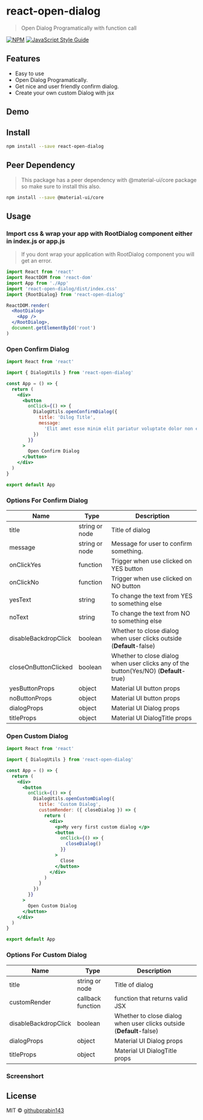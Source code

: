 # react-open-dialog

> Open Dialog Programatically with function call

[![NPM](https://img.shields.io/npm/v/react-open-dialog.svg)](https://www.npmjs.com/package/react-open-dialog) [![JavaScript Style Guide](https://img.shields.io/badge/code_style-standard-brightgreen.svg)](https://standardjs.com)

## Features

  - Easy to use
  - Open Dialog Programatically.
  - Get nice and user friendly confirm dialog.
  - Create your own custom Dialog with jsx

## Demo


## Install

```bash
npm install --save react-open-dialog
```

## Peer Dependency
>This package has a peer dependency with @material-ui/core package so make sure to install this also.
```bash
npm install --save @material-ui/core
```

## Usage
### Import css & wrap your app with RootDialog component either in index.js or app.js
>If you dont wrap your application with RootDialog component you will get an error.

```jsx
import React from 'react'
import ReactDOM from 'react-dom'
import App from './App'
import 'react-open-dialog/dist/index.css'
import {RootDialog} from 'react-open-dialog'

ReactDOM.render(
  <RootDialog>
    <App />
  </RootDialog>,
  document.getElementById('root')
)
```
### Open Confirm Dialog

```jsx
import React from 'react'

import { DialogUtils } from 'react-open-dialog'

const App = () => {
  return (
    <div>
      <button
        onClick={() => {
          DialogUtils.openConfirmDialog({
            title: 'Dilog Title',
            message:
              'Elit amet esse minim elit pariatur voluptate dolor non et. Nulla ad do amet amet mollit duis voluptate magna. Nisi in non cillum amet magna consequat occaecat adipisicing. Ex consequat qui mollit eu exercitation et do adipisicing reprehenderit. Laborum sint eu sit sit ea anim Lorem id ut qui consectetur proident eiusmod laborum. Ipsum aliquip duis fugiat veniam nulla ut.'
          })
        }}
      >
        Open Confirm Dialog
      </button>
    </div>
  )
}

export default App
```

### Options For Confirm Dialog
| Name  | Type  | Description |
| ------------ | ------------ | ------------ |
|  title | string or node  | Title of dialog  |
|  message | string or node | Message for user to confirm something.  |
|  onClickYes  | function  | Trigger when use clicked on YES button  |
| onClickNo   | function | Trigger when use clicked on NO button  |
|  yesText  | string  | To change the text from YES to something else  |
| noText  |  string | To change the text from NO to something else  |
| disableBackdropClick    | boolean | Whether to close dialog when user clicks outside (**Default**-false)  |
|  closeOnButtonClicked   | boolean  | Whether to close dialog when user clicks any of the button(Yes/NO) (**Default**-true)  |
| yesButtonProps   |  object | Material UI button props  |
| noButtonProps    |  object | Material UI button props  |
| dialogProps    |  object | Material UI Dialog props  |
| titleProps    |  object | Material UI DialogTitle props  |

### Open Custom Dialog

```jsx
import React from 'react'

import { DialogUtils } from 'react-open-dialog'

const App = () => {
  return (
    <div>
      <button
        onClick={() => {
          DialogUtils.openCustomDialog({
            title: 'Custom Dialog',
            customRender: ({ closeDialog }) => {
              return (
                <div>
                  <p>My very first custom dialog </p>
                  <button
                    onClick={() => {
                      closeDialog()
                    }}
                  >
                    Close
                  </button>
                </div>
              )
            }
          })
        }}
      >
        Open Custom Dialog
      </button>
    </div>
  )
}

export default App
```

### Options For Custom Dialog
| Name  | Type  | Description |
| ------------ | ------------ | ------------ |
|  title | string or node  | Title of dialog  |
|  customRender   | callback function  | function that returns valid JSX  |
| disableBackdropClick    | boolean | Whether to close dialog when user clicks outside (**Default**-false)  |
| dialogProps    |  object | Material UI Dialog props  |
| titleProps    |  object | Material UI DialogTitle props  |

### Screenshort


## License

MIT © [githubprabin143](https://github.com/githubprabin143)
